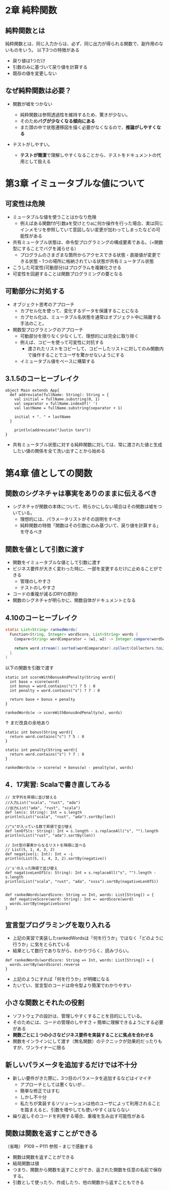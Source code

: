 # 2章 純粋関数
## 純粋関数とは
純粋関数とは、同じ入力からは、必ず、同じ出力が得られる関数で、副作用のないものをいう。
以下3つの特徴がある
- 戻り値は1つだけ
- 引数のみに基づいて戻り値を計算する
- 既存の値を変更しない

## なぜ純粋関数は必要？
- 関数が嘘をつかない
  - 純粋関数は参照透過性を維持するため、驚きが少ない。
  - そのため**バグが少なくなる傾向にある**
  - また頭の中で状態遷移図を描く必要がなくなるので、**推論がしやすくなる**

- テストがしやすい。
  - **テストが簡潔**で理解しやすくなることから、テストをドキュメントの代用として扱える


# 第3章 イミュータブルな値について

## 可変性は危険
- ミュータブルな値を使うことはかなり危険
  - 例えばある関数fが引数aを受けとりaに何か操作を行った場合、実は同じインメモリを参照していて意図しない変更が加わってしまったなどの可能性がある
- 共有ミュータブル状態は、命令型プログラミングの構成要素である。（=関数型にすることでバグを減らせる）
    - プログラムのさまざまな箇所からアクセスできる状態・直接値が変更できる状態・1つの場所に格納されている状態が共有ミュータブル状態
- こうした可変性(可動部分)はプログラムを複雑化させる
- 可変性を回避することは関数プログラミングの要となる

## 可動部分に対処する
- オブジェクト思考のアプローチ
  - カプセル化を使って、変化するデータを保護することになる
  - カプセル化は、ミュータブル名状態を通常はオブジェクト中に隔離する手法のこと。
- 関数型プログラミングのアプローチ
  - 可動部分を限りなく少なくして、理想的には完全に取り除く
  - 例えば、コピーを使って可変性に対抗する
    - 渡されたリストをコピーして、コピーしたリストに対してのみ関数内で操作することでユーザを驚かせないようにする
  - イミュータブル値をベースに構築する
  
## 3.1.5のコーヒーブレイク
```: Main.scala
object Main extends App{
  def addreviate(fullName: String): String = {
    val initial = fullName.substring(0, 1)
    val separator = fullName.indexOf(' ')
    val lastName = fullName.substring(separator + 1)
    
    initial + ". " + lastName
  }

    println(addreviate("Justin taro"))
}
```

- 共有ミュータブル状態に対する純粋関数に対しては、常に渡された値と生成したい値の関係を全て洗い出すことから始める



# 第4章 値としての関数
## 関数のシグネチャは事実をありのままに伝えるべき
- シグネチャが関数の本体について、明らかにしない場合はその関数は嘘をついている。
  - 理想的には、パラメータリストがその説明をすべき
  - 純粋関数の特徴「関数はその引数にのみ基づいて、戻り値を計算する」を守るべき
## 関数を値として引数に渡す
- 関数をイミュータブルな値として引数に渡す
- ビジネス要件が大きく変わった時に、一部を変更するだけに止めることができる
  - 管理のしやすさ
  - テストのしやすさ
- コードの重複が減る(DRYの原則)
- 関数のシグネチャが明らかに、関数自体がドキュメントとなる

## 4.10のコーヒーブレイク

```coffee.java
static List<String> rankedWords(
  Function<String, Integer> wordScore, List<String> words {
    Compare<String> wordComparator = (w1, w2) -> Integer.compare(wordScore.apply(w2), wordScore.apply(w1));

    return word.stream().sorted(wordComparator).collect(Collectors.toList())
  }
)
```


以下の関数を引数で渡す

```
static int scoreWithBonusAndPenalty(String word){
  int base = score(word)
  int bonus = word.contains("c") ? 5 : 0
  int penalty = word.contains("s") ? 7 : 0

  return base + bonus + penalty
}

rankedWords(w -> scoreWithBonusAndPenalty(w), words)
```

↑
まだ改良の余地あり

```
static int bonus(String word){
  return word.contains("c") ? 5 : 0
}

static int penalty(String word){
  return word.contains("s") ? 7 : 0
}

rankedWords(w -> score(w) + bonus(w) - penalty(w), words)
```


## 4．17実習: Scalaで書き直してみる

```
// 文字列を昇順に並び替える
//入力List("scala", "rust", "ada")
//出力List("ada", "rust", "scala")
def len(s: String): Int = s.length
println(List("scala", "rust", "ada").sortBy(len))
    
//"s"が入っている数で昇順で並び替え
def lenOfS(s: String): Int = s.length - s.replaceAll("s", "").length
println(List("rust", "ada").sortBy(len))
    
// Int型の要素からなるリストを降順に並べる
// List(5, 1, 4, 3, 2)
def negative(i: Int): Int = -i
println(List(5, 1, 4, 3, 2).sortBy(negative))
    
//'s'の入った降順で並び替え
def nagativeLenOfS(s: String): Int = s.replaceAll("s", "").length - s.length
println(List("scala", "rust", "ada", "ssss").sortBy(nagativeLenOfS))


def rankedWords(wordScore: String => Int, words: List[String]) = {
  def negativeScore(word: String): Int =- wordScore(word)
  words.sortBy(negativeScore)
}
```

## 宣言型プログラミングを取り入れる
- 上記の実習で実装したrankedWordsは「何を行うか」ではなく「どのように行うか」に気をとられている
- 結果として数行でありながら、わかりづらく、読みづらい。

```
def rankedWords(wordScore: String => Int, words: List[String]) = {
  words.sortBy(wordScore).reverse
}
```

- 上記のようにすれば「何を行うか」が明確になる
- たいてい、宣言型のコードは命令型より簡潔でわかりやすい


## 小さな関数とそれたの役割
- ソフトウェアの設計は、管理しやすくすることを目的にしている。
- そのためには、コードの管理のしやすさ = 簡単に理解できるようにする必要がある
- **関数ごとに１つの小さなビジネス要件を実装することに焦点を合わせる**
- 関数をインラインにして渡す（無名関数）のテクニックが効果的だったりもすが、ワンライナーに限る


## 新しいパラメータを追加するだけでは不十分
- 新しい要件がきた際に、3つ目のパラメータを追加するなどはイマイチ
  - アプローチとしては悪くないが...
  - 簡単な修正ではすむ
  - しかし不十分
  - 私たちが実装するソリューションは他のユーザによって利用されることを踏まえると、引数を増やしても使いやすくはならない
- 繰り返しそのコードを利用する場合、重複を生み出す可能性がある

## 関数は関数を返すことができる
（省略）
P109 ~ P111 参照・まじで感動する

- 関数は関数を返すことができる
- 結局関数は値
- つまり、関数から関数を返すことができ、返された関数を任意の名前で保存する。
- 引数として使ったり、作成したり、他の関数から返すこともできる


